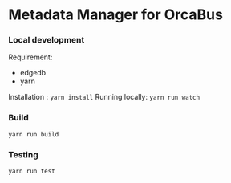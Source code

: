 # Metadata Manager for OrcaBus


### Local development

Requirement:
- edgedb
- yarn

Installation : ```yarn install```
Running locally: ```yarn run watch```

### Build
```yarn run build```

### Testing
```yarn run test```
